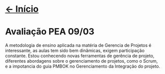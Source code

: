 # [<- Início]($root$/../../README.md)

# Avaliação PEA 09/03

A metodologia de ensino aplicada na matéria de Gerencia de Projetos é interessante, as aulas tem sido bem dinâmicas, exigem participação constante. Estou conhecendo novas ferramentas de gerência de projeto, diferentes abordagens sobre o gerenciamento de projetos, como o Scrum, e a impotancia do guia PMBOK no Gerenciamento da Integração do projeto.